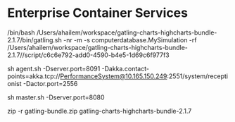 # Enterprise Container Services

/bin/bash /Users/ahailem/workspace/gatling-charts-highcharts-bundle-2.1.7/bin/gatling.sh -nr -m -s computerdatabase.MySimulation  -rf /Users/ahailem/workspace/gatling-charts-highcharts-bundle-2.1.7//script/c6c6e792-add0-4590-b4e5-1d69c6f977f3

sh agent.sh -Dserver.port=8091 -Dakka.contact-points=akka.tcp://PerformanceSystem@10.165.150.249:2551/system/receptionist -Dactor.port=2556

sh master.sh -Dserver.port=8080 

zip -r gatling-bundle.zip gatling-charts-highcharts-bundle-2.1.7

